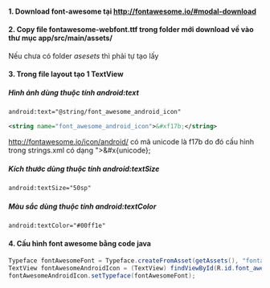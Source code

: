 #### 1. Download font-awesome tại http://fontawesome.io/#modal-download

#### 2. Copy file fontawesome-webfont.ttf trong folder mới download về vào thư mục app/src/main/assets/

Nếu chưa có folder *asesets* thì phải tự tạo lấy

#### 3. Trong file layout tạo 1 TextView

##### Hình ảnh dùng thuộc tính *android:text*
```xml
android:text="@string/font_awesome_android_icon"
```

```xml
<string name="font_awesome_android_icon">&#xf17b;</string>
```

http://fontawesome.io/icon/android/ có mã unicode là f17b
do đó cấu hình trong strings.xml có dạng ">&#x{unicode};

##### Kích thước dùng thuộc tính *android:textSize*
```xml
android:textSize="50sp"
```
##### Màu sắc dùng thuộc tính *android:textColor*
```xml
android:textColor="#00ff1e"
```

#### 4. Cấu hình font awesome bằng code java

```java
Typeface fontAwesomeFont = Typeface.createFromAsset(getAssets(), "fontawesome-webfont.ttf");
TextView fontAwesomeAndroidIcon = (TextView) findViewById(R.id.font_awesome_android_icon);
fontAwesomeAndroidIcon.setTypeface(fontAwesomeFont);
```